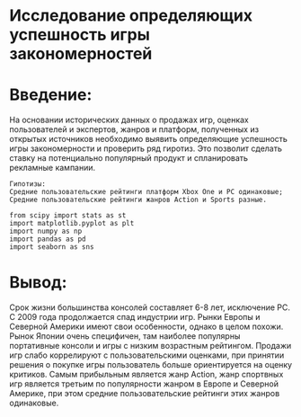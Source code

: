 # Исследование определяющих успешность игры закономерностей
# Введение: 
На основании исторических данных о продажах игр, оценках пользователей и экспертов, жанров и платформ, полученных из открытых источников необходимо выявить определяющие успешность игры закономерности и проверить ряд гиротиз. Это позволит сделать ставку на потенциально популярный продукт и спланировать рекламные кампании.
```
Гипотизы: 
Средние пользовательские рейтинги платформ Xbox One и PC одинаковые;
Средние пользовательские рейтинги жанров Action и Sports разные.
```
```
from scipy import stats as st
import matplotlib.pyplot as plt
import numpy as np
import pandas as pd
import seaborn as sns
```
# Вывод: 
Срок жизни большинства консолей составляет 6-8 лет, исключение PC. С 2009 года продолжается спад индустрии игр.  Рынки Европы и Северной Америки имеют свои особенности, однако в целом похожи. Рынок Японии очень специфичен, там наиболее популярны портативные консоли и игры с низким возрастным рейтингом. Продажи игр слабо коррелируют с пользовательскими оценками, при принятии решения о покупке игры пользователь больше ориентируется на оценку критиков. Самым прибыльным является жанр Action, жанр спортвных игр является третьим по популярности жанром в Европе и Северной Америке, при этом средние пользовательские рейтинги этих жанров одинаковые.
